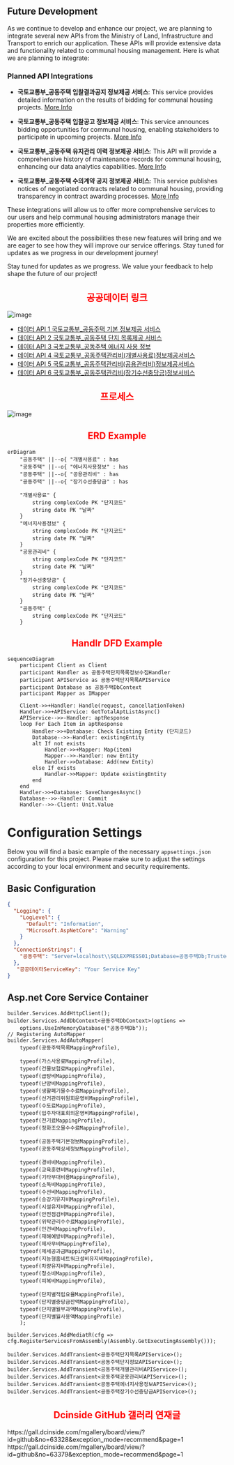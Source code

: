 ## Future Development

As we continue to develop and enhance our project, we are planning to integrate several new APIs from the Ministry of Land, Infrastructure and Transport to enrich our application. These APIs will provide extensive data and functionality related to communal housing management. Here is what we are planning to integrate:

### Planned API Integrations

- **국토교통부_공동주택 입찰결과공지 정보제공 서비스**: This service provides detailed information on the results of bidding for communal housing projects. [More Info](https://www.data.go.kr/data/15059177/openapi.do)

- **국토교통부_공동주택 입찰공고 정보제공 서비스**: This service announces bidding opportunities for communal housing, enabling stakeholders to participate in upcoming projects. [More Info](https://www.data.go.kr/data/15058166/openapi.do)

- **국토교통부_공동주택 유지관리 이력 정보제공 서비스**: This API will provide a comprehensive history of maintenance records for communal housing, enhancing our data analytics capabilities. [More Info](https://www.data.go.kr/data/15058045/openapi.do)

- **국토교통부_공동주택 수의계약 공지 정보제공 서비스**: This service publishes notices of negotiated contracts related to communal housing, providing transparency in contract awarding processes. [More Info](https://www.data.go.kr/data/15057758/openapi.do)

These integrations will allow us to offer more comprehensive services to our users and help communal housing administrators manage their properties more efficiently.

We are excited about the possibilities these new features will bring and we are eager to see how they will improve our service offerings. Stay tuned for updates as we progress in our development journey!

Stay tuned for updates as we progress. We value your feedback to help shape the future of our project!


<h2 align="center"><strong><span style="color:red;">공공데이터 링크 </span></strong></h2>

![image](https://github.com/cheolwo/CommonHouse/assets/25167316/a7fd4c9e-3a2f-4c1b-84d1-fa53b35179af)


- [데이터 API 1 국토교통부_공동주택 기본 정보제공 서비스](https://www.data.go.kr/tcs/dss/selectApiDataDetailView.do?publicDataPk=15058453)
- [데이터 API 2 국토교통부_공동주택 단지 목록제공 서비스](https://www.data.go.kr/tcs/dss/selectApiDataDetailView.do?publicDataPk=15057332)
- [데이터 API 3 국토교통부_공동주택 에너지 사용 정보](https://www.data.go.kr/tcs/dss/selectApiDataDetailView.do?publicDataPk=15012964)
- [데이터 API 4 국토교통부_공동주택관리비(개별사용료)정보제공서비스](https://www.data.go.kr/data/15059469/openapi.do)
- [데이터 API 5 국토교통부_공동주택관리비(공용관리비)정보제공서비스](https://www.data.go.kr/data/15057937/openapi.do)
- [데이터 API 6 국토교통부_공동주택관리비(장기수선충당금)정보서비스](https://www.data.go.kr/tcs/dss/selectApiDataDetailView.do?publicDataPk=15059160)


<h2 align="center"><strong><span style="color:red;">프로세스</span></strong></h2>

![image](https://github.com/cheolwo/CommonHouse/assets/25167316/fa4bca89-aecb-46d4-a4cc-01f7712c5c87)


<h2 align="center"><strong><span style="color:red;">ERD Example</span></strong></h2>

```mermaid
erDiagram
    "공동주택" ||--o{ "개별사용료" : has
    "공동주택" ||--o{ "에너지사용정보" : has
    "공동주택" ||--o{ "공용관리비" : has
    "공동주택" ||--o{ "장기수선충당금" : has

    "개별사용료" {
        string complexCode PK "단지코드"
        string date PK "날짜"
    }
    "에너지사용정보" {
        string complexCode PK "단지코드"
        string date PK "날짜"
    }
    "공용관리비" {
        string complexCode PK "단지코드"
        string date PK "날짜"
    }
    "장기수선충당금" {
        string complexCode PK "단지코드"
        string date PK "날짜"
    }
    "공동주택" {
        string complexCode PK "단지코드"
    }
```

<h2 align="center"><strong><span style="color:red;">Handlr DFD Example</span></strong></h2>

```mermaid
sequenceDiagram
    participant Client as Client
    participant Handler as 공동주택단지목록정보수집Handler
    participant APIService as 공동주택단지목록APIService
    participant Database as 공동주택DbContext
    participant Mapper as IMapper

    Client->>+Handler: Handle(request, cancellationToken)
    Handler->>+APIService: GetTotalAptListAsync()
    APIService-->>-Handler: aptResponse
    loop For Each Item in aptResponse
        Handler->>+Database: Check Existing Entity (단지코드)
        Database-->>-Handler: existingEntity
        alt If not exists
            Handler->>+Mapper: Map(item)
            Mapper-->>-Handler: new Entity
            Handler->>Database: Add(new Entity)
        else If exists
            Handler->>Mapper: Update existingEntity
        end
    end
    Handler->>+Database: SaveChangesAsync()
    Database-->>-Handler: Commit
    Handler-->>-Client: Unit.Value
```

# Configuration Settings

Below you will find a basic example of the necessary `appsettings.json` configuration for this project. Please make sure to adjust the settings according to your local environment and security requirements.

## Basic Configuration

```json
{
  "Logging": {
    "LogLevel": {
      "Default": "Information",
      "Microsoft.AspNetCore": "Warning"
    }
  },
  "ConnectionStrings": {
    "공동주택": "Server=localhost\\SQLEXPRESS01;Database=공동주택Db;Trusted_Connection=True;"
  },
   "공공데이터ServiceKey": "Your Service Key"
}

```
## Asp.net Core Service Container
```ServiceContainer
builder.Services.AddHttpClient();
builder.Services.AddDbContext<공동주택DbContext>(options =>
    options.UseInMemoryDatabase("공동주택Db"));
// Registering AutoMapper
builder.Services.AddAutoMapper(
    typeof(공동주택목록MappingProfile),

    typeof(가스사용료MappingProfile),
    typeof(건물보험료MappingProfile),
    typeof(급탕비MappingProfile),
    typeof(난방비MappingProfile),
    typeof(생활폐기물수수료MappingProfile),
    typeof(선거관리위원회운영비MappingProfile),
    typeof(수도료MappingProfile),
    typeof(입주자대표회의운영비MappingProfile),
    typeof(전기료MappingProfile),
    typeof(정화조오물수수료MappingProfile),

    typeof(공동주택기본정보MappingProfile),
    typeof(공동주택상세정보MappingProfile),

    typeof(경비비MappingProfile),
    typeof(교육훈련비MappingProfile),
    typeof(기타부대비용MappingProfile),
    typeof(소독비MappingProfile),
    typeof(수선비MappingProfile),
    typeof(승강기유지비MappingProfile),
    typeof(시설유지비MappingProfile),
    typeof(안전점검비MappingProfile),
    typeof(위탁관리수수료MappingProfile),
    typeof(인건비MappingProfile),
    typeof(재해예방비MappingProfile),
    typeof(제사무비MappingProfile),
    typeof(제세공과금MappingProfile),
    typeof(지능형홈네트워크설비유지비MappingProfile),
    typeof(차량유지비MappingProfile),
    typeof(청소비MappingProfile),
    typeof(피복비MappingProfile),

    typeof(단지별적립요율MappingProfile),
    typeof(단지별충당금잔액MappingProfile),
    typeof(단지별월부과액MappingProfile),
    typeof(단지별월사용액MappingProfile)
    );

builder.Services.AddMediatR(cfg => cfg.RegisterServicesFromAssembly(Assembly.GetExecutingAssembly()));

builder.Services.AddTransient<공동주택단지목록APIService>();
builder.Services.AddTransient<공동주택단지정보APIService>();
builder.Services.AddTransient<공동주택개별관리비APIService>();
builder.Services.AddTransient<공동주택공용관리비APIService>();
builder.Services.AddTransient<공동주택에너지사용정보APIService>();
builder.Services.AddTransient<공동주택장기수선충당금APIService>();
```
<h2 align="center"><strong><span style="color:red;">Dcinside GitHub 갤러리 연재글</span></strong></h2>
https://gall.dcinside.com/mgallery/board/view/?id=github&no=63328&exception_mode=recommend&page=1
https://gall.dcinside.com/mgallery/board/view/?id=github&no=63379&exception_mode=recommend&page=1
